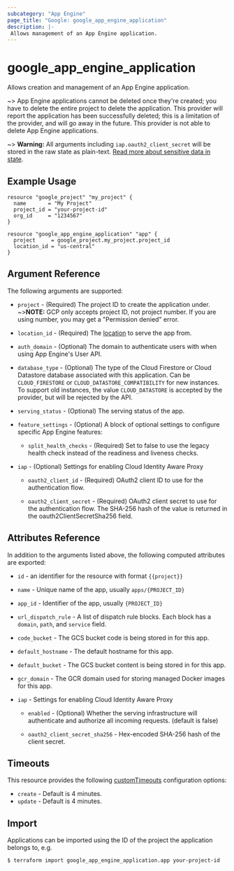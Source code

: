 ```yaml
---
subcategory: "App Engine"
page_title: "Google: google_app_engine_application"
description: |-
 Allows management of an App Engine application.
---
```


# google_app_engine_application

Allows creation and management of an App Engine application.

~> App Engine applications cannot be deleted once they're created; you have to delete the
   entire project to delete the application. This provider will report the application has been
   successfully deleted; this is a limitation of the provider, and will go away in the future.
   This provider is not able to delete App Engine applications.

~> **Warning:** All arguments including `iap.oauth2_client_secret` will be stored in the raw
state as plain-text. [Read more about sensitive data in state](https://www.terraform.io/language/state/sensitive-data).

## Example Usage

```hcl
resource "google_project" "my_project" {
  name       = "My Project"
  project_id = "your-project-id"
  org_id     = "1234567"
}

resource "google_app_engine_application" "app" {
  project     = google_project.my_project.project_id
  location_id = "us-central"
}
```

## Argument Reference

The following arguments are supported:

* `project` - (Required) The project ID to create the application under.
   ~>**NOTE:** GCP only accepts project ID, not project number. If you are using number,
   you may get a "Permission denied" error.

* `location_id` - (Required) The [location](https://cloud.google.com/appengine/docs/locations)
   to serve the app from.

* `auth_domain` - (Optional) The domain to authenticate users with when using App Engine's User API.

* `database_type` - (Optional) The type of the Cloud Firestore or Cloud Datastore database associated with this application.
   Can be `CLOUD_FIRESTORE` or `CLOUD_DATASTORE_COMPATIBILITY` for new
   instances.  To support old instances, the value `CLOUD_DATASTORE` is accepted
   by the provider, but will be rejected by the API.

* `serving_status` - (Optional) The serving status of the app.

* `feature_settings` - (Optional) A block of optional settings to configure specific App Engine features:

  * `split_health_checks` - (Required) Set to false to use the legacy health check instead of the readiness
    and liveness checks.

* `iap` - (Optional) Settings for enabling Cloud Identity Aware Proxy

  * `oauth2_client_id` - (Required) OAuth2 client ID to use for the authentication flow.

  * `oauth2_client_secret` - (Required) OAuth2 client secret to use for the authentication flow.
    The SHA-256 hash of the value is returned in the oauth2ClientSecretSha256 field.

## Attributes Reference

In addition to the arguments listed above, the following computed attributes are
exported:

* `id` - an identifier for the resource with format `{{project}}`

* `name` - Unique name of the app, usually `apps/{PROJECT_ID}`

* `app_id` - Identifier of the app, usually `{PROJECT_ID}`

* `url_dispatch_rule` - A list of dispatch rule blocks. Each block has a `domain`, `path`, and `service` field.

* `code_bucket` - The GCS bucket code is being stored in for this app.

* `default_hostname` - The default hostname for this app.

* `default_bucket` - The GCS bucket content is being stored in for this app.

* `gcr_domain` - The GCR domain used for storing managed Docker images for this app.

* `iap` - Settings for enabling Cloud Identity Aware Proxy

  * `enabled` - (Optional) Whether the serving infrastructure will authenticate and authorize all incoming requests. 
  (default is false)

  * `oauth2_client_secret_sha256` - Hex-encoded SHA-256 hash of the client secret.

## Timeouts

This resource provides the following
[customTimeouts](https://www.pulumi.com/docs/intro/concepts/programming-model/#customtimeouts) configuration options:

- `create` - Default is 4 minutes.
- `update` - Default is 4 minutes.

## Import

Applications can be imported using the ID of the project the application belongs to, e.g.

```
$ terraform import google_app_engine_application.app your-project-id
```
